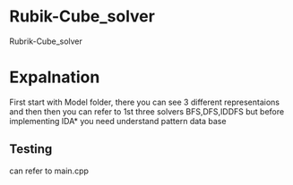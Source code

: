 # Rubik-Cube_solver
Rubrik-Cube_solver

# Expalnation
First start with Model folder, there you can see 3 different representaions and then then you can refer to 1st three solvers BFS,DFS,IDDFS but before implementing IDA* you need 
understand pattern data base
## Testing
can refer to main.cpp

